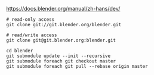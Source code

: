 
https://docs.blender.org/manual/zh-hans/dev/

```shell
# read-only access
git clone git://git.blender.org/blender.git

# read/write access
git clone git@git.blender.org:blender.git

cd blender
git submodule update --init --recursive
git submodule foreach git checkout master
git submodule foreach git pull --rebase origin master
```